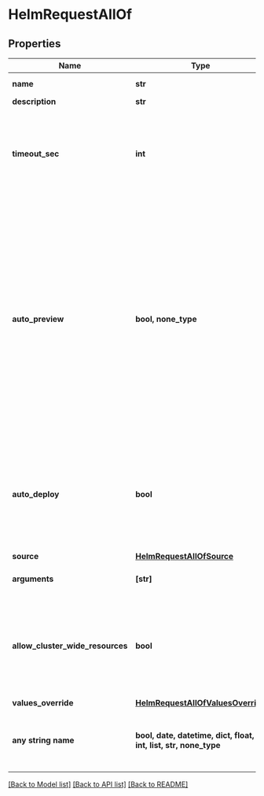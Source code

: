 # HelmRequestAllOf


## Properties
Name | Type | Description | Notes
------------ | ------------- | ------------- | -------------
**name** | **str** | name is case insensitive | 
**description** | **str** |  | [optional] 
**timeout_sec** | **int** | Maximum number of seconds allowed for helm to run before killing it and mark it as failed  | [optional]  if omitted the server will use the default value of 600
**auto_preview** | **bool, none_type** | Indicates if the &#39;environment preview option&#39; is enabled.   If enabled, a preview environment will be automatically cloned when &#x60;/preview&#x60; endpoint is called or when a new commit is updated. If not specified, it takes the value of the &#x60;auto_preview&#x60; property from the associated environment.  | [optional] 
**auto_deploy** | **bool** | Specify if the helm will be automatically updated after receiving a new image tag or a new commit according to the source type.   | [optional] 
**source** | [**HelmRequestAllOfSource**](HelmRequestAllOfSource.md) |  | [optional] 
**arguments** | **[str]** | The extra arguments to pass to helm | [optional] 
**allow_cluster_wide_resources** | **bool** | If we should allow the chart to deploy object outside his specified namespace. Setting this flag to true, requires special rights  | [optional]  if omitted the server will use the default value of False
**values_override** | [**HelmRequestAllOfValuesOverride**](HelmRequestAllOfValuesOverride.md) |  | [optional] 
**any string name** | **bool, date, datetime, dict, float, int, list, str, none_type** | any string name can be used but the value must be the correct type | [optional]

[[Back to Model list]](../README.md#documentation-for-models) [[Back to API list]](../README.md#documentation-for-api-endpoints) [[Back to README]](../README.md)


